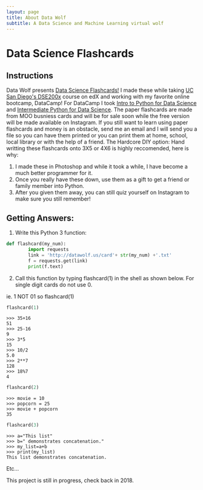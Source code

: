 ```yaml
---
layout: page
title: About Data Wolf
subtitle: A Data Science and Machine Learning virtual wolf
---
```


# Data Science Flashcards

## Instructions
Data Wolf presents [Data Science Flashcards!](https://datawolf.us/2017-10-10-data-science-flashcards/) I made these while taking [UC San Diego's DSE200x](https://www.edx.org/micromasters/data-science) course on edX and working with my favorite online bootcamp, DataCamp! For DataCamp I took [Intro to Python for Data Science](https://www.datacamp.com/courses/intro-to-python-for-data-science) and [Intermediate Python for Data Science](https://www.datacamp.com/courses/intermediate-python-for-data-science). The paper flashcards are made from MOO busniess cards and will be for sale soon while the free version will be made available on Instagram. If you still want to learn using paper flashcards and money is an obstacle, send me an email and I will send you a file so you can have them printed or you can print them at home, school, local library or with the help of a friend. The Hardcore DIY option: Hand writting these flashcards onto 3X5 or 4X6 is highly reccomended, here is why:

1. I made these in Photoshop and while it took a while, I have become a  much better programmer for it.
2. Once you really have these down, use them as a gift to get a friend or family member into Python.
3. After you given them away, you can still quiz yourself on Instagram to make sure you still remember!

## Getting Answers: 

1. Write this Python 3 function:
```python
def flashcard(my_num):
        import requests
        link = 'http://datawolf.us/card'+ str(my_num) +'.txt'
        f = requests.get(link)
        print(f.text)
```

2. Call this function by typing flashcard(1) in the shell as shown below. For single digit cards do not use 0. 

ie. 1 NOT 01 so flashcard(1)

```python
flashcard(1)
```

    >>> 35+16
    51
    >>> 25-16
    9
    >>> 3*5
    15
    >>> 10/2
    5.0
    >>> 2**7
    128
    >>> 18%7
    4



```python
flashcard(2)
```

    >>> movie = 10
    >>> popcorn = 25
    >>> movie + popcorn
    35
    



```python
flashcard(3)
```

    >>> a="This list"
    >>> b=" demonstrates concatenation."
    >>> my_list=a+b
    >>> print(my_list)
    This list demonstrates concatenation.
    

Etc...<br>

This project is still in progress, check back in 2018.
